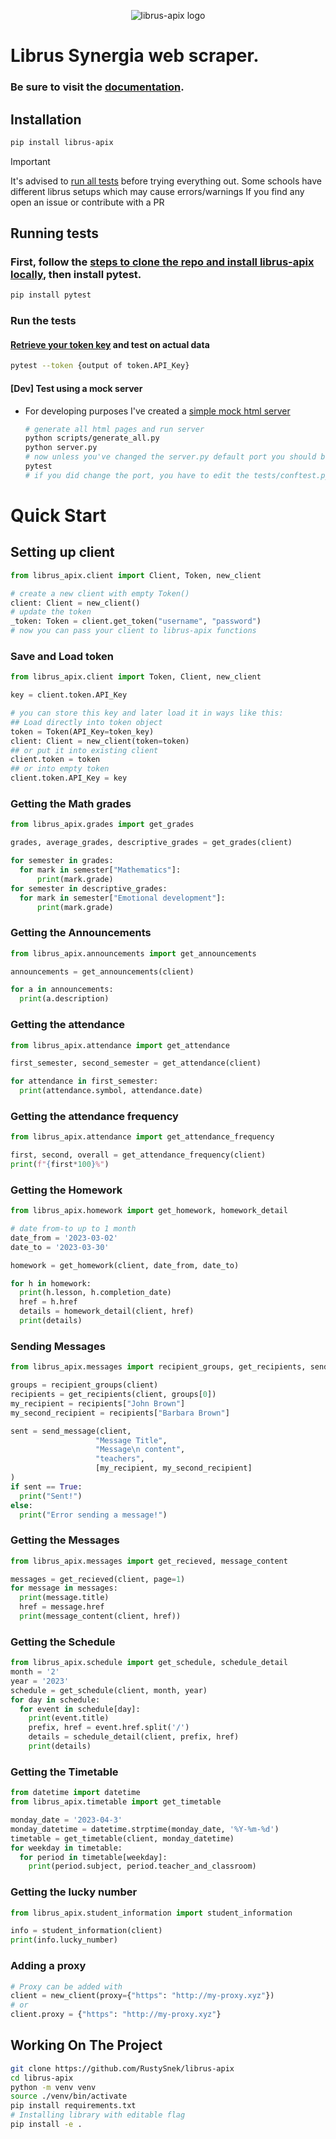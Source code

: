 <p align="center">
  <img src="https://github.com/RustySnek/librus-apix/blob/main/logo.png" alt="librus-apix logo"/>
</p>

# Librus Synergia web scraper.
### Be sure to visit the [documentation](https://rustysnek.github.io/librus-apix/).


## Installation

```sh
pip install librus-apix
```

> [!IMPORTANT]  
> It's advised to [run all tests](#running-tests) before trying everything out.  Some schools have different librus setups which may cause errors/warnings  If you find any open an issue or contribute with a PR


## Running tests
### First, follow the [steps to clone the repo and install librus-apix locally](#working-on-the-project), then install pytest.
```bash
pip install pytest
```
### Run the tests
  #### [Retrieve your token key](#save-and-load-token) and test on actual data  
  
  ```bash
  pytest --token {output of token.API_Key}
  ```
  
  #### [Dev] Test using a mock server
  - For developing purposes I've created a [simple mock html server](https://github.com/RustySnek/librus-apix-mock)

    ```bash
    # generate all html pages and run server
    python scripts/generate_all.py
    python server.py
    # now unless you've changed the server.py default port you should be good to go and run
    pytest
    # if you did change the port, you have to edit the tests/conftest.py file accordingly
    ```

# Quick Start

## Setting up client
```py
from librus_apix.client import Client, Token, new_client

# create a new client with empty Token()
client: Client = new_client()
# update the token
_token: Token = client.get_token("username", "password")
# now you can pass your client to librus-apix functions
```
### Save and Load token
```py
from librus_apix.client import Token, Client, new_client

key = client.token.API_Key

# you can store this key and later load it in ways like this:
## Load directly into token object
token = Token(API_Key=token_key)
client: Client = new_client(token=token)
## or put it into existing client
client.token = token
## or into empty token
client.token.API_Key = key

```
### Getting the Math grades

```py
from librus_apix.grades import get_grades

grades, average_grades, descriptive_grades = get_grades(client)

for semester in grades:
  for mark in semester["Mathematics"]:
      print(mark.grade)
for semester in descriptive_grades:
  for mark in semester["Emotional development"]:
      print(mark.grade)
```

### Getting the Announcements
```py
from librus_apix.announcements import get_announcements

announcements = get_announcements(client)

for a in announcements:
  print(a.description)

```

### Getting the attendance
```py
from librus_apix.attendance import get_attendance

first_semester, second_semester = get_attendance(client)

for attendance in first_semester:
  print(attendance.symbol, attendance.date)

```

### Getting the attendance frequency
```py
from librus_apix.attendance import get_attendance_frequency

first, second, overall = get_attendance_frequency(client)
print(f"{first*100}%")

```

### Getting the Homework
```py
from librus_apix.homework import get_homework, homework_detail

# date from-to up to 1 month 
date_from = '2023-03-02'
date_to = '2023-03-30'

homework = get_homework(client, date_from, date_to)

for h in homework:
  print(h.lesson, h.completion_date)
  href = h.href
  details = homework_detail(client, href)
  print(details)

```

### Sending Messages
```py
from librus_apix.messages import recipient_groups, get_recipients, send_message

groups = recipient_groups(client)
recipients = get_recipients(client, groups[0])
my_recipient = recipients["John Brown"]
my_second_recipient = recipients["Barbara Brown"]

sent = send_message(client,
                   "Message Title",
                   "Message\n content",
                   "teachers",
                   [my_recipient, my_second_recipient]
)
if sent == True:
  print("Sent!")
else:
  print("Error sending a message!")
```

### Getting the Messages
```py
from librus_apix.messages import get_recieved, message_content

messages = get_recieved(client, page=1)
for message in messages:
  print(message.title)
  href = message.href
  print(message_content(client, href))

```

### Getting the Schedule

```py
from librus_apix.schedule import get_schedule, schedule_detail
month = '2'
year = '2023'
schedule = get_schedule(client, month, year)
for day in schedule:
  for event in schedule[day]:
    print(event.title)
    prefix, href = event.href.split('/')
    details = schedule_detail(client, prefix, href)
    print(details)

```

### Getting the Timetable

```py
from datetime import datetime
from librus_apix.timetable import get_timetable

monday_date = '2023-04-3'
monday_datetime = datetime.strptime(monday_date, '%Y-%m-%d')
timetable = get_timetable(client, monday_datetime)
for weekday in timetable:
  for period in timetable[weekday]:
    print(period.subject, period.teacher_and_classroom)

```


### Getting the lucky number
```py
from librus_apix.student_information import student_information

info = student_information(client)
print(info.lucky_number)
```

### Adding a proxy
```py
# Proxy can be added with
client = new_client(proxy={"https": "http://my-proxy.xyz"})
# or
client.proxy = {"https": "http://my-proxy.xyz"}
```

## Working On The Project

```sh
git clone https://github.com/RustySnek/librus-apix
cd librus-apix
python -m venv venv
source ./venv/bin/activate
pip install requirements.txt
# Installing library with editable flag
pip install -e .
```
